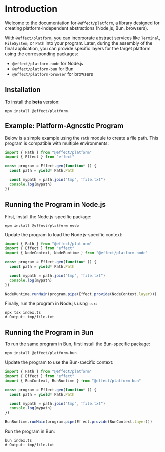 # Introduction

Welcome to the documentation for `@effect/platform`, a library designed for creating platform-independent abstractions (Node.js, Bun, browsers).

With `@effect/platform`, you can incorporate abstract services like `Terminal`, `FileSystem`, or `Path` into your program. Later, during the assembly of the final application, you can provide specific layers for the target platform using the corresponding packages:

- `@effect/platform-node` for Node.js
- `@effect/platform-bun` for Bun
- `@effect/platform-browser` for browsers

## Installation

To install the **beta** version:

```
npm install @effect/platform
```

## Example: Platform-Agnostic Program

Below is a simple example using the `Path` module to create a file path. This program is compatible with multiple environments:

```ts
import { Path } from "@effect/platform"
import { Effect } from "effect"

const program = Effect.gen(function* () {
  const path = yield* Path.Path

  const mypath = path.join("tmp", "file.txt")
  console.log(mypath)
})
```

## Running the Program in Node.js

First, install the Node.js-specific package:

```
npm install @effect/platform-node
```

Update the program to load the Node.js-specific context:

```ts
import { Path } from "@effect/platform"
import { Effect } from "effect"
import { NodeContext, NodeRuntime } from "@effect/platform-node"

const program = Effect.gen(function* () {
  const path = yield* Path.Path

  const mypath = path.join("tmp", "file.txt")
  console.log(mypath)
})

NodeRuntime.runMain(program.pipe(Effect.provide(NodeContext.layer)))
```

Finally, run the program in Node.js using `tsx`:

```
npx tsx index.ts
# Output: tmp/file.txt
```

## Running the Program in Bun

To run the same program in Bun, first install the Bun-specific package:

```
npm install @effect/platform-bun
```

Update the program to use the Bun-specific context:

```ts
import { Path } from "@effect/platform"
import { Effect } from "effect"
import { BunContext, BunRuntime } from "@effect/platform-bun"

const program = Effect.gen(function* () {
  const path = yield* Path.Path

  const mypath = path.join("tmp", "file.txt")
  console.log(mypath)
})

BunRuntime.runMain(program.pipe(Effect.provide(BunContext.layer)))
```

Run the program in Bun:

```
bun index.ts
# Output: tmp/file.txt
```
